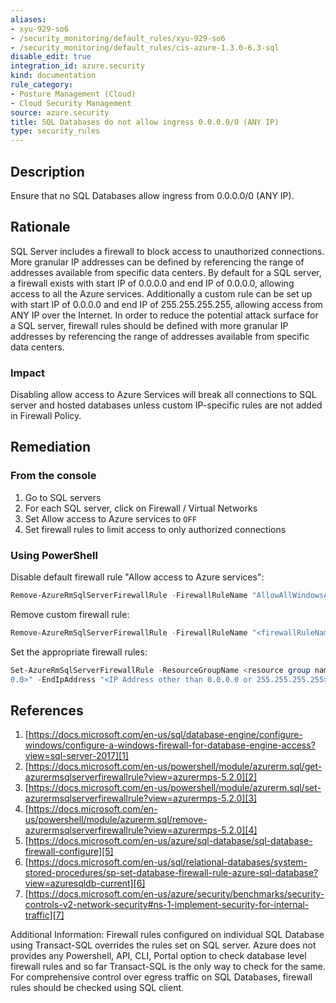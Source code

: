```yaml
---
aliases:
- xyu-929-so6
- /security_monitoring/default_rules/xyu-929-so6
- /security_monitoring/default_rules/cis-azure-1.3.0-6.3-sql
disable_edit: true
integration_id: azure.security
kind: documentation
rule_category:
- Posture Management (Cloud)
- Cloud Security Management
source: azure.security
title: SQL Databases do not allow ingress 0.0.0.0/0 (ANY IP)
type: security_rules
---
```


## Description

Ensure that no SQL Databases allow ingress from 0.0.0.0/0 (ANY IP).

## Rationale

SQL Server includes a firewall to block access to unauthorized connections. More granular IP addresses can be defined by referencing the range of addresses available from specific data centers. By default for a SQL server, a firewall exists with start IP of 0.0.0.0 and end IP of 0.0.0.0, allowing access to all the Azure services. Additionally a custom rule can be set up with start IP of 0.0.0.0 and end IP of 255.255.255.255, allowing access from ANY IP over the Internet. In order to reduce the potential attack surface for a SQL server, firewall rules should be defined with more granular IP addresses by referencing the range of addresses available from specific data centers.

### Impact

Disabling allow access to Azure Services will break all connections to SQL server and hosted databases unless custom IP-specific rules are not added in Firewall Policy.

## Remediation

### From the console

1. Go to SQL servers
2. For each SQL server, click on Firewall / Virtual Networks
3. Set Allow access to Azure services to `OFF`
4. Set firewall rules to limit access to only authorized connections

### Using PowerShell

Disable default firewall rule "Allow access to Azure services":

```powershell
Remove-AzureRmSqlServerFirewallRule -FirewallRuleName "AllowAllWindowsAzureIps" -ResourceGroupName <resource group name> -ServerName <server name>
```

Remove custom firewall rule:

```powershell
Remove-AzureRmSqlServerFirewallRule -FirewallRuleName "<firewallRuleName>" -ResourceGroupName <resource group name> -ServerName <server name>
```

Set the appropriate firewall rules:

```powershell
Set-AzureRmSqlServerFirewallRule -ResourceGroupName <resource group name> -ServerName <server name> -FirewallRuleName "<Fw rule Name>" -StartIpAddress "<IP Address other than 0.0.
0.0>" -EndIpAddress "<IP Address other than 0.0.0.0 or 255.255.255.255>"
```

## References

1. [https://docs.microsoft.com/en-us/sql/database-engine/configure-windows/configure-a-windows-firewall-for-database-engine-access?view=sql-server-2017][1]
2. [https://docs.microsoft.com/en-us/powershell/module/azurerm.sql/get-azurermsqlserverfirewallrule?view=azurermps-5.2.0][2]
3. [https://docs.microsoft.com/en-us/powershell/module/azurerm.sql/set-azurermsqlserverfirewallrule?view=azurermps-5.2.0][3]
4. [https://docs.microsoft.com/en-us/powershell/module/azurerm.sql/remove-azurermsqlserverfirewallrule?view=azurermps-5.2.0][4] 
5. [https://docs.microsoft.com/en-us/azure/sql-database/sql-database-firewall-configure][5]
6. [https://docs.microsoft.com/en-us/sql/relational-databases/system-stored-procedures/sp-set-database-firewall-rule-azure-sql-database?view=azuresqldb-current][6] 
7. [https://docs.microsoft.com/en-us/azure/security/benchmarks/security-controls-v2-network-security#ns-1-implement-security-for-internal-traffic][7]

Additional Information: Firewall rules configured on individual SQL Database using Transact-SQL overrides the rules set on SQL server. Azure does not provides any Powershell, API, CLI, Portal option to check database level firewall rules and so far Transact-SQL is the only way to check for the same. For comprehensive control over egress traffic on SQL Databases, firewall rules should be checked using SQL client.

[1]:https://docs.microsoft.com/en-us/sql/database-engine/configure-windows/configure-a-windows-firewall-for-database-engine-access?view=sql-server-2017
[2]:https://docs.microsoft.com/en-us/powershell/module/azurerm.sql/get-azurermsqlserverfirewallrule?view=azurermps-5.2.0
[3]:https://docs.microsoft.com/en-us/powershell/module/azurerm.sql/set-azurermsqlserverfirewallrule?view=azurermps-5.2.0
[4]:https://docs.microsoft.com/en-us/powershell/module/azurerm.sql/remove-azurermsqlserverfirewallrule?view=azurermps-5.2.0
[5]:https://docs.microsoft.com/en-us/azure/sql-database/sql-database-firewall-configure
[6]:https://docs.microsoft.com/en-us/sql/relational-databases/system-stored-procedures/sp-set-database-firewall-rule-azure-sql-database?view=azuresqldb-current
[7]:https://docs.microsoft.com/en-us/azure/security/benchmarks/security-controls-v2-network-security#ns-1-implement-security-for-internal-traffic
